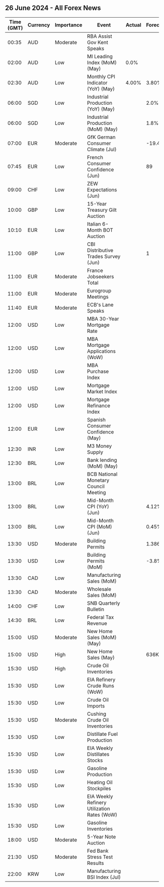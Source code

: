 ## 26 June 2024 - All Forex News

| Time (GMT) | Currency | Importance | Event | Actual | Forecast | Previous |
|------|----------|------------|-------|--------|----------|----------|
| 00:35 | AUD | Moderate | RBA Assist Gov Kent Speaks |  |  |  |
| 02:00 | AUD | Low | MI Leading Index (MoM) (May) | 0.0% |  | -0.0% |
| 02:30 | AUD | Low | Monthly CPI Indicator (YoY) (May) | 4.00% | 3.80% | 3.60% |
| 06:00 | SGD | Low | Industrial Production (YoY) (May) |  | 2.0% | -1.6% |
| 06:00 | SGD | Low | Industrial Production (MoM) (May) |  | 1.8% | 7.1% |
| 07:00 | EUR | Moderate | GfK German Consumer Climate (Jul) |  | -19.4 | -20.9 |
| 07:45 | EUR | Low | French Consumer Confidence (Jun) |  | 89 | 90 |
| 09:00 | CHF | Low | ZEW Expectations (Jun) |  |  | 18.2 |
| 10:00 | GBP | Low | 15-Year Treasury Gilt Auction |  |  | 4.067% |
| 10:10 | EUR | Low | Italian 6-Month BOT Auction |  |  | 3.648% |
| 11:00 | GBP | Low | CBI Distributive Trades Survey (Jun) |  | 1 | 8 |
| 11:00 | EUR | Moderate | France Jobseekers Total |  |  | 2,775.4K |
| 11:00 | EUR | Moderate | Eurogroup Meetings |  |  |  |
| 11:40 | EUR | Moderate | ECB's Lane Speaks |  |  |  |
| 12:00 | USD | Low | MBA 30-Year Mortgage Rate |  |  | 6.94% |
| 12:00 | USD | Low | MBA Mortgage Applications (WoW) |  |  | 0.9% |
| 12:00 | USD | Low | MBA Purchase Index |  |  | 146.0 |
| 12:00 | USD | Low | Mortgage Market Index |  |  | 210.4 |
| 12:00 | USD | Low | Mortgage Refinance Index |  |  | 552.7 |
| 12:00 | EUR | Low | Spanish Consumer Confidence (May) |  |  | 84.5 |
| 12:30 | INR | Low | M3 Money Supply |  |  | 10.9% |
| 12:30 | BRL | Low | Bank lending (MoM) (May) |  |  | 0.2% |
| 13:00 | BRL | Low | BCB National Monetary Council Meeting |  |  |  |
| 13:00 | BRL | Low | Mid-Month CPI (YoY) (Jun) |  | 4.12% | 3.70% |
| 13:00 | BRL | Low | Mid-Month CPI (MoM) (Jun) |  | 0.45% | 0.44% |
| 13:30 | USD | Moderate | Building Permits |  | 1.386M | 1.440M |
| 13:30 | USD | Low | Building Permits (MoM) |  | -3.8% | -3.0% |
| 13:30 | CAD | Low | Manufacturing Sales (MoM) |  |  | 1.1% |
| 13:30 | CAD | Moderate | Wholesale Sales (MoM) |  |  | 2.4% |
| 14:00 | CHF | Low | SNB Quarterly Bulletin |  |  |  |
| 14:30 | BRL | Low | Federal Tax Revenue |  |  | 228.90B |
| 15:00 | USD | Moderate | New Home Sales (MoM) (May) |  |  | -4.7% |
| 15:00 | USD | High | New Home Sales (May) |  | 636K | 634K |
| 15:30 | USD | High | Crude Oil Inventories |  |  | -2.547M |
| 15:30 | USD | Low | EIA Refinery Crude Runs (WoW) |  |  | -0.282M |
| 15:30 | USD | Low | Crude Oil Imports |  |  | -2.480M |
| 15:30 | USD | Moderate | Cushing Crude Oil Inventories |  |  | 0.307M |
| 15:30 | USD | Low | Distillate Fuel Production |  |  | -0.272M |
| 15:30 | USD | Low | EIA Weekly Distillates Stocks |  |  | -1.726M |
| 15:30 | USD | Low | Gasoline Production |  |  | 0.084M |
| 15:30 | USD | Low | Heating Oil Stockpiles |  |  | 0.526M |
| 15:30 | USD | Low | EIA Weekly Refinery Utilization Rates (WoW) |  |  | -1.5% |
| 15:30 | USD | Low | Gasoline Inventories |  |  | -2.280M |
| 18:00 | USD | Moderate | 5-Year Note Auction |  |  | 4.553% |
| 21:30 | USD | Moderate | Fed Bank Stress Test Results |  |  |  |
| 22:00 | KRW | Low | Manufacturing BSI Index (Jul) |  |  | 72 |

